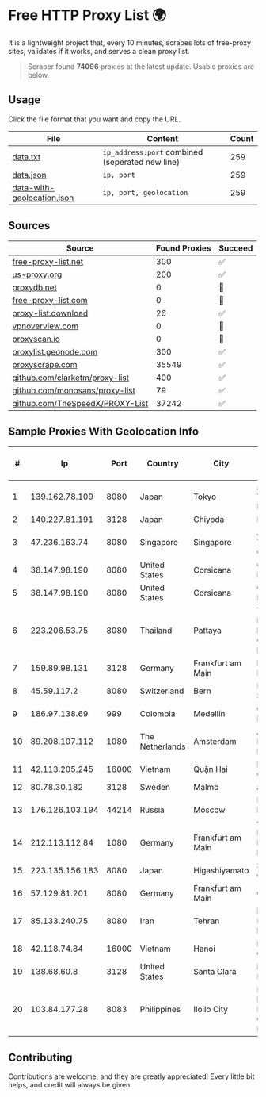 
# Free HTTP Proxy List 🌍

It is a lightweight project that, every 10 minutes, scrapes lots of free-proxy sites, validates if it works, and serves a clean proxy list.


> Scraper found **74096** proxies at the latest update. Usable proxies are below.

## Usage

Click the file format that you want and copy the URL.


|File|Content|Count|
|----|-------|-----|
|[data.txt](https://raw.githubusercontent.com/themiralay/Proxy-List-World/master/data.txt)|`ip_address:port` combined (seperated new line)|259|
|[data.json](https://raw.githubusercontent.com/themiralay/Proxy-List-World/master/data.json)|`ip, port`|259|
|[data-with-geolocation.json](https://raw.githubusercontent.com/themiralay/Proxy-List-World/master/data-with-geolocation.json)|`ip, port, geolocation`|259|

## Sources

|Source|Found Proxies|Succeed|
|------|-------------|-------|
|[free-proxy-list.net](https://free-proxy-list.net)|300|✅|
|[us-proxy.org](https://www.us-proxy.org)|200|✅|
|[proxydb.net](http://proxydb.net)|0|🚫|
|[free-proxy-list.com](https://free-proxy-list.com/?page=&port=&type%5B%5D=http&type%5B%5D=https&up_time=0&search=Search)|0|🚫|
|[proxy-list.download](https://www.proxy-list.download/HTTP)|26|✅|
|[vpnoverview.com](https://vpnoverview.com/privacy/anonymous-browsing/free-proxy-servers)|0|🚫|
|[proxyscan.io](https://www.proxyscan.io)|0|🚫|
|[proxylist.geonode.com](https://proxylist.geonode.com/api/proxy-list?limit=300&page=1&sort_by=lastChecked&sort_type=desc&protocols=http,https)|300|✅|
|[proxyscrape.com](https://api.proxyscrape.com/v2/?request=displayproxies&protocol=http&timeout=10000&country=all&ssl=all&anonymity=all)|35549|✅|
|[github.com/clarketm/proxy-list](https://raw.githubusercontent.com/clarketm/proxy-list/master/proxy-list-raw.txt)|400|✅|
|[github.com/monosans/proxy-list](https://raw.githubusercontent.com/monosans/proxy-list/main/proxies/http.txt)|79|✅|
|[github.com/TheSpeedX/PROXY-List](https://raw.githubusercontent.com/TheSpeedX/PROXY-List/master/http.txt)|37242|✅|


## Sample Proxies With Geolocation Info

|#|Ip|Port|Country|City|Internet Service Provider|
|-|--|----|-------|----|-------------------------|
|1|139.162.78.109|8080|Japan|Tokyo|Akamai Technologies, Inc.|
|2|140.227.81.191|3128|Japan|Chiyoda|InfoSphere|
|3|47.236.163.74|8080|Singapore|Singapore|Alibaba (US) Technology Co., Ltd.|
|4|38.147.98.190|8080|United States|Corsicana|Corsicana ISD|
|5|38.147.98.190|8080|United States|Corsicana|Corsicana ISD|
|6|223.206.53.75|8080|Thailand|Pattaya|Triple T Broadband Public Company Limited|
|7|159.89.98.131|3128|Germany|Frankfurt am Main|DigitalOcean, LLC|
|8|45.59.117.2|8080|Switzerland|Bern|FranTech Solutions|
|9|186.97.138.69|999|Colombia|Medellín|Colombia Móvil|
|10|89.208.107.112|1080|The Netherlands|Amsterdam|Aeza International LTD|
|11|42.113.205.245|16000|Vietnam|Quận Hai|FPT Telecom Company|
|12|80.78.30.182|3128|Sweden|Malmo|ab stract|
|13|176.126.103.194|44214|Russia|Moscow|Miglovets Egor Andreevich|
|14|212.113.112.84|1080|Germany|Frankfurt am Main|DpkgSoft International Limited|
|15|223.135.156.183|8080|Japan|Higashiyamato|So-net Corporation|
|16|57.129.81.201|8080|Germany|Frankfurt am Main|OVH SAS|
|17|85.133.240.75|8080|Iran|Tehran|Respina Networks & Beyond PJSC|
|18|42.118.74.84|16000|Vietnam|Hanoi|FPT Telecom Company|
|19|138.68.60.8|3128|United States|Santa Clara|DigitalOcean, LLC|
|20|103.84.177.28|8083|Philippines|Iloilo City|Panay Broadband / Buenavista Cable TV., Inc.|



## Contributing

Contributions are welcome, and they are greatly appreciated! Every
little bit helps, and credit will always be given.

